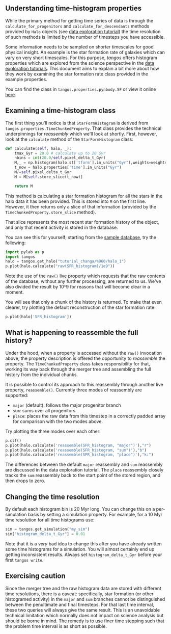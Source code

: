 Understanding time-histogram properties
---------------------------------------

While the primary method for getting time series of data is through the
`calculate_for_progenitors` and `calculate_for_descendants` methods provided by
`Halo` objects (see [data exploration tutorial](data_exploration.md)) the time resolution of
such methods is limited by the number of timesteps you have accessible.

Some information needs to be sampled on shorter timescales for good physical insight.
An example is the star formation rate of galaxies which can vary on very short timescales. For
this purpose, _tangos_ offers histogram properties which are explored from the science
perspective in the [data exploration tutorials](data_exploration.md). This document aims to
explain a bit more about how they work by examining the star formation rate class provided
in the example properties.

You can find the class in `tangos.properties.pynbody.SF` or view it online
[here](https://github.com/pynbody/tangos/blob/master/tangos/properties/pynbody/SF.py).

Examining a  time-histogram class
---------------------------------

The first thing you'll notice is that `StarFormHistogram` is derived
from `tangos.properties.TimeChunkedProperty`. That class provides the technical underpinnings
for _reassembly_ which we'll look at shortly. First, however, look at the `calculate` method
of the `StarFormHistogram` class:

```python
def calculate(self, halo, _):
    tmax_Gyr = 20.0 # calculate up to 20 Gyr
    nbins = int(20.0/self.pixel_delta_t_Gyr)
    M,_ = np.histogram(halo.st['tform'].in_units("Gyr"),weights=weights.in_units("Msol"),bins=nbins,range=(0,tmax_Gyr))
    t_now = halo.properties['time'].in_units("Gyr")
    M/=self.pixel_delta_t_Gyr
    M = M[self.store_slice(t_now)]

    return M
```

This method is calculating a star formation histogram for all the stars in the halo data
it has been provided. This is stored into `M` on the first line. However, it then returns
only a slice of that information (provided by the `TimeChunkedProperty.store_slice` method).

That slice represents the most recent star formation history of the object, and only that
recent activity is stored in the database.

You can see this for yourself; starting from the [sample database](data_exploration.md), try
the following:

```python
import pylab as p
import tangos
halo = tangos.get_halo("tutorial_changa/%960/halo_1")
p.plot(halo.calculate("raw(SFR_histogram)/1e9"))
```

Note the use of the `raw()` live property which requests that the raw contents of the database,
without any further processing, are returned to us. We've also divided the result by 10^9 for
reasons that will become clear in a moment.

You will see that only a chunk of the history is returned. To make that even clearer, try
plotting the default reconstruction of the star formation rate:

```python
p.plot(halo['SFR_histogram'])
```

What is happening to reassemble the full history?
--------------------------------------------------

Under the hood, when a property is accessed without the `raw()` invocation above, the
property description is offered the opportunity to _reassemble_ the property.
The `TimeChunkedProperty` class takes responsibility for that, working its way back through
the merger tree and assembling the full history from the individual chunks.

It is possible to control its approach to this reassembly through another live property,
`reassemble()`. Currently three modes of reassembly are supported:

 - `major` (default): follows the major progenitor branch
 - `sum`: sums over all progenitors
 - `place`: places the raw data from this timestep in a correctly padded array for comparison
   with the two modes above.

Try plotting the three modes over each other:

```python
p.clf()
p.plot(halo.calculate('reassemble(SFR_histogram, "major")'),"r")
p.plot(halo.calculate('reassemble(SFR_histogram, "sum")'),"b")
p.plot(halo.calculate('reassemble(SFR_histogram, "place")'),"k:")
```

The differences between the default `major` reassembly and `sum` reassembly are discussed in the
data exploration tutorial. The `place` reassembly closely tracks the `sum` reassembly back to the
start point of the stored region, and then drops to zero.

Changing the time resolution
----------------------------

By default each histogram bin is 20 Myr long. You can change this on a per-simulation basis by
setting a simulation property. For example, for a 10 Myr time resolution for all time histograms use:

```python
sim = tangos.get_simulation("my_sim")
sim["histogram_delta_t_Gyr"] = 0.01
```

Note that it is a _very_ bad idea to change this after you have already written some time histograms
for a simulation. You will almost certainly end up getting inconsistent results. Always set `histogram_delta_t_Gyr`
before your first `tangos write`.


Exercising caution
-------------------

Since the merger tree and the raw histogram data are stored with
different time resolutions, there is a
caveat: specifically,
star formation (or other histogramed activity) in the `major` and `sum` branches cannot be
distinguished between the penultimate and final timesteps. For that last time interval,
these two queries will always give the same result. This is an unavoidable technical
limitation which normally does not impact on science analysis but should be borne in mind. The
remedy is to use finer time stepping such that the problem time interval is as short as possible.
